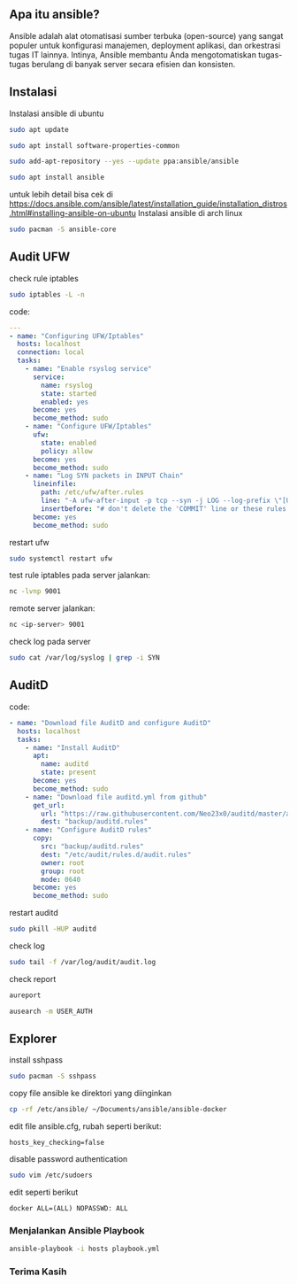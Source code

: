 ## Apa itu ansible?
Ansible adalah alat otomatisasi sumber terbuka (open-source) yang sangat populer untuk konfigurasi manajemen, deployment aplikasi, dan orkestrasi tugas IT lainnya. Intinya, Ansible membantu Anda mengotomatiskan tugas-tugas berulang di banyak server secara efisien dan konsisten.

## Instalasi
Instalasi ansible di ubuntu

```sh
sudo apt update
```

```sh
sudo apt install software-properties-common
```

```sh
sudo add-apt-repository --yes --update ppa:ansible/ansible
```

```sh
sudo apt install ansible
```

untuk lebih detail bisa cek di https://docs.ansible.com/ansible/latest/installation_guide/installation_distros.html#installing-ansible-on-ubuntu
Instalasi ansible di arch linux

```sh
sudo pacman -S ansible-core
``` 

## Audit UFW

check rule iptables

```sh
sudo iptables -L -n 
```

code:

```yaml
---
- name: "Configuring UFW/Iptables"
  hosts: localhost
  connection: local
  tasks:
    - name: "Enable rsyslog service"
      service:
        name: rsyslog
        state: started
        enabled: yes
      become: yes
      become_method: sudo
    - name: "Configure UFW/Iptables"
      ufw:
        state: enabled
        policy: allow
      become: yes
      become_method: sudo
    - name: "Log SYN packets in INPUT Chain"
      lineinfile:
        path: /etc/ufw/after.rules
        line: "-A ufw-after-input -p tcp --syn -j LOG --log-prefix \"[UFW-SYN-LOG]\""
        insertbefore: "# don't delete the 'COMMIT' line or these rules won't be processed"
      become: yes
      become_method: sudo
``` 

restart ufw

```sh
sudo systemctl restart ufw
``` 

test rule iptables
pada server jalankan:

```sh
nc -lvnp 9001
```

remote server jalankan:

```sh
nc <ip-server> 9001
```

check log pada server

```sh
sudo cat /var/log/syslog | grep -i SYN
```

## AuditD

code:

```yaml
- name: "Download file AuditD and configure AuditD"
  hosts: localhost
  tasks:
    - name: "Install AuditD"
      apt:
        name: auditd
        state: present
      become: yes
      become_method: sudo
    - name: "Download file auditd.yml from github"
      get_url:
        url: "https://raw.githubusercontent.com/Neo23x0/auditd/master/audit.rules"
        dest: "backup/auditd.rules"
    - name: "Configure AuditD rules"
      copy:
        src: "backup/auditd.rules"
        dest: "/etc/audit/rules.d/audit.rules"
        owner: root
        group: root
        mode: 0640
      become: yes
      become_method: sudo
```

restart auditd

```sh
sudo pkill -HUP auditd
```

check log

```sh
sudo tail -f /var/log/audit/audit.log
```

check report

```sh
aureport
```

```sh
ausearch -m USER_AUTH
```

## Explorer

install sshpass

```sh
sudo pacman -S sshpass
```

copy file ansible ke direktori yang diinginkan

```sh
cp -rf /etc/ansible/ ~/Documents/ansible/ansible-docker
```

edit file ansible.cfg, rubah seperti berikut: 

```
hosts_key_checking=false
```

disable password authentication

```sh
sudo vim /etc/sudoers
```

edit seperti berikut

```
docker ALL=(ALL) NOPASSWD: ALL
```

### Menjalankan Ansible Playbook

```sh
ansible-playbook -i hosts playbook.yml
```

### Terima Kasih
